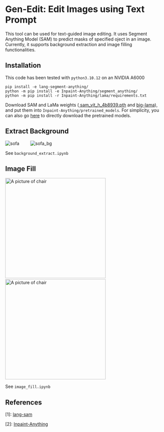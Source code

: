 # Gen-Edit: Edit Images using Text Prompt

This tool can be used for text-guided image editing. It uses Segment Anything Model (SAM) to predict masks of specified oject in an image.
Currently, it supports background extraction and image filling functionalities.

## Installation

This code has been tested with `python3.10.12` on an NVIDIA A6000

```
pip install -e lang-segment-anything/
python -m pip install -e Inpaint-Anything/segment_anything/
python -m pip install -r Inpaint-Anything/lama/requirements.txt
```

Download SAM and LaMa weights (<a href="https://dl.fbaipublicfiles.com/segment_anything/sam_vit_h_4b8939.pth"> sam_vit_h_4b8939.pth</a> and <a href="https://drive.google.com/drive/folders/1B2x7eQDgecTL0oh3LSIBDGj0fTxs6Ips">big-lama</a>), and put them into `Inpaint-Anything/pretrained_models`. For simplicity, you can also go <a href="https://drive.google.com/drive/folders/1ST0aRbDRZGli0r7OVVOQvXwtadMCuWXg">here</a> to directly download the pretrained models.

## Extract Background

![sofa](https://github.com/mukulmehar/Gen-Edit/assets/54510198/1d35cfee-10f6-4088-8d49-38d8dc3cdf49)
&nbsp; &nbsp; &nbsp; &nbsp;
![sofa_bg](https://github.com/mukulmehar/Gen-Edit/assets/54510198/1e270f21-cf27-4a77-98e4-03c553c4a769)

See `background_extract.ipynb`

## Image Fill

<img title="chair" alt="A picture of chair" src="https://github.com/mukulmehar/Gen-Edit/assets/54510198/b6593807-62fb-48f3-9e49-7e64b28f4e7a" width=320 height=320>
&nbsp; &nbsp; &nbsp; &nbsp;
<img title="chair" alt="A picture of chair" src="https://github.com/mukulmehar/Gen-Edit/assets/54510198/bb468c79-b463-4ff6-9ef7-3f6eada591ca" width=320 height=320>

See `image_fill.ipynb`

## References

[1]: <a href="https://github.com/paulguerrero/lang-sam">lang-sam</a>

[2]: <a href="https://github.com/geekyutao/Inpaint-Anything">Inpaint-Anything</a>
